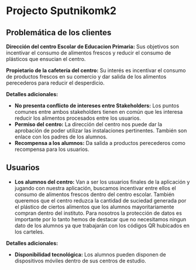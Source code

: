 # Projecto Sputnikomk2


## Problemática de los clientes

**Dirección del centro Escolar de Educacion Primaria:** Sus objetivos son incentivar el consumo de alimentos frescos y reducir el consumo de plásticos que ensucian el centro.

**Propietario de la cafetería del centro:** Su interés es incentivar el consumo de productos frescos en su comercio y dar salida de los alimentos perecederos para reducir el desperdicio.

**Detalles adicionales:**
- **No presenta conflicto de intereses entre Stakeholders:** Los puntos comunes entre ambos stakeholders tienen en común que les interesa reducir los alimentos procesados entre los usuarios.
- **Permiso del centro:** La dirección del centro nos puede dar la aprobación de poder utilizar las instalaciones pertinentes. También son enlace con los padres de los alumnos.
- **Recompensa a los alumnos:** Da salida a productos perecederos como recompensa para los usuarios.

## Usuarios

- **Los alumnos del centro:** Van a ser los usuarios finales de la aplicación y jugando con nuestra aplicación, buscamos incentivar entre ellos el consumo de alimentos frescos dentro del centro escolar. También queremos que el centro reduzca la cantidad de suciedad generada por el plástico de ciertos alimentos que los alumnos mayoritariamente compran dentro del instituto. Para nosotros la protección de datos es importante por lo tanto hemos de destacar que no necesitamos ningun dato de los alumnos ya que trabajarán con los códigos QR hubicados en los carteles. 

**Detalles adicionales:**
- **Disponibilidad tecnológica:** Los alumnos pueden disponen de dispositivos móviles dentro de sus centros de estudio.
